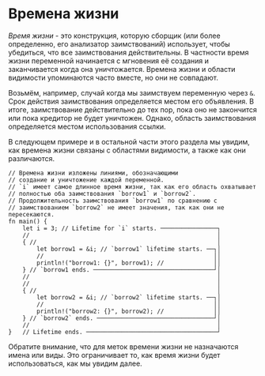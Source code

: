 # Времена жизни

*Время жизни* - это конструкция, которую сборщик (или более определенно,
его анализатор заимствований) использует, чтобы убедиться, что все
заимствования действительны. В частности время жизни переменной
начинается с мгновения её создания и заканчивается когда она уничтожается.
Времена жизни и области видимости упоминаются часто вместе, но
они не совпадают.

Возьмём, например, случай когда мы заимствуем переменную через `&`.
Срок действия заимствования определяется местом его объявления.
В итоге, заимствование действительно до тех пор,
пока оно не закончится или пока кредитор не будет уничтожен. Однако,
область заимствования определяется местом использования ссылки.

В следующем примере и в остальной части этого раздела мы увидим, как
времена жизни связаны с областями видимости, а также как они различаются.

```rust,editable
// Времена жизни изложены линиями, обозначающими
// создание и уничтожение каждой переменной.
// `i` имеет самое длинное время жизни, так как его область охватывает
// полностью оба заимствования `borrow1` и `borrow2`.
// Продолжительность заимствования `borrow1` по сравнению с
// заимствованием `borrow2` не имеет значения, так как они не пересекаются.
fn main() {
    let i = 3; // Lifetime for `i` starts. ────────────────┐
    //                                                     │
    { //                                                   │
        let borrow1 = &i; // `borrow1` lifetime starts. ──┐│
        //                                                ││
        println!("borrow1: {}", borrow1); //              ││
    } // `borrow1 ends. ──────────────────────────────────┘│
    //                                                     │
    //                                                     │
    { //                                                   │
        let borrow2 = &i; // `borrow2` lifetime starts. ──┐│
        //                                                ││
        println!("borrow2: {}", borrow2); //              ││
    } // `borrow2` ends. ─────────────────────────────────┘│
    //                                                     │
}   // Lifetime ends. ─────────────────────────────────────┘
```

Обратите внимание, что для меток времени жизни не назначаются имена или виды.
Это ограничивает то, как время жизни будет использоваться, как мы увидим далее.
